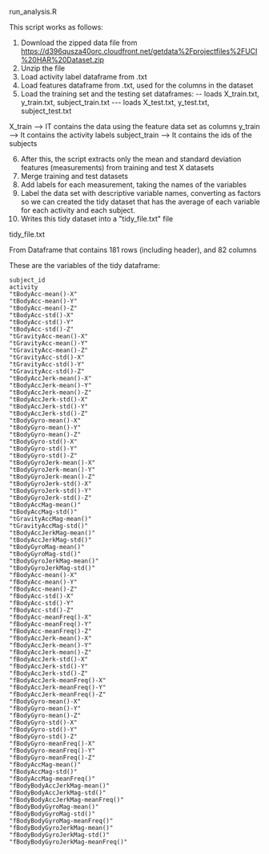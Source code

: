run_analysis.R

This script works as follows: 

1. Download the zipped data file from https://d396qusza40orc.cloudfront.net/getdata%2Fprojectfiles%2FUCI%20HAR%20Dataset.zip
2. Unzip the file 
3. Load activity label dataframe from .txt
4. Load features dataframe from .txt, used for the columns in the dataset 
5. Load the training set and the testing set dataframes: 
    -- loads X_train.txt, y_train.txt, subject_train.txt
    --- loads X_test.txt, y_test.txt, subject_test.txt

  X_train --> IT contains the data using the feature data set as columns
  y_train  --> It contains the activity labels
  subject_train --> It contains the ids of the subjects 
   
6. After this, the script extracts only the mean and standard deviation features (measurements) from training and test X datasets
7. Merge training and test datasets
8. Add labels for each measurement, taking the names of the variables
9. Label the data set with descriptive variable names, converting as factors so we can created the tidy dataset that has the average of each variable for each activity and each subject.
10. Writes this tidy dataset into a "tidy_file.txt" file

   

    

tidy_file.txt

From Dataframe that contains 181 rows (including header), and 82 columns 

These are the variables of the tidy dataframe:

    subject_id
    activity
    "tBodyAcc-mean()-X" 
    "tBodyAcc-mean()-Y" 
    "tBodyAcc-mean()-Z"
    "tBodyAcc-std()-X"
    "tBodyAcc-std()-Y" 
    "tBodyAcc-std()-Z" 
    "tGravityAcc-mean()-X"
    "tGravityAcc-mean()-Y"
    "tGravityAcc-mean()-Z" 
    "tGravityAcc-std()-X"
    "tGravityAcc-std()-Y"
    "tGravityAcc-std()-Z" 
    "tBodyAccJerk-mean()-X" 
    "tBodyAccJerk-mean()-Y"
    "tBodyAccJerk-mean()-Z" 
    "tBodyAccJerk-std()-X" 
    "tBodyAccJerk-std()-Y"
    "tBodyAccJerk-std()-Z" 
    "tBodyGyro-mean()-X"
    "tBodyGyro-mean()-Y" 
    "tBodyGyro-mean()-Z" 
    "tBodyGyro-std()-X"
    "tBodyGyro-std()-Y"
    "tBodyGyro-std()-Z" 
    "tBodyGyroJerk-mean()-X"
    "tBodyGyroJerk-mean()-Y" 
    "tBodyGyroJerk-mean()-Z" 
    "tBodyGyroJerk-std()-X" 
    "tBodyGyroJerk-std()-Y"
    "tBodyGyroJerk-std()-Z"
    "tBodyAccMag-mean()" 
    "tBodyAccMag-std()"
    "tGravityAccMag-mean()"
    "tGravityAccMag-std()" 
    "tBodyAccJerkMag-mean()"
    "tBodyAccJerkMag-std()"
    "tBodyGyroMag-mean()" 
    "tBodyGyroMag-std()" 
    "tBodyGyroJerkMag-mean()"
    "tBodyGyroJerkMag-std()" 
    "fBodyAcc-mean()-X"
    "fBodyAcc-mean()-Y"
    "fBodyAcc-mean()-Z" 
    "fBodyAcc-std()-X" 
    "fBodyAcc-std()-Y"
    "fBodyAcc-std()-Z"
    "fBodyAcc-meanFreq()-X" 
    "fBodyAcc-meanFreq()-Y" 
    "fBodyAcc-meanFreq()-Z"
    "fBodyAccJerk-mean()-X" 
    "fBodyAccJerk-mean()-Y" 
    "fBodyAccJerk-mean()-Z" 
    "fBodyAccJerk-std()-X" 
    "fBodyAccJerk-std()-Y" 
    "fBodyAccJerk-std()-Z"
    "fBodyAccJerk-meanFreq()-X" 
    "fBodyAccJerk-meanFreq()-Y"
    "fBodyAccJerk-meanFreq()-Z" 
    "fBodyGyro-mean()-X" 
    "fBodyGyro-mean()-Y" 
    "fBodyGyro-mean()-Z"
    "fBodyGyro-std()-X"
    "fBodyGyro-std()-Y" 
    "fBodyGyro-std()-Z" 
    "fBodyGyro-meanFreq()-X" 
    "fBodyGyro-meanFreq()-Y" 
    "fBodyGyro-meanFreq()-Z" 
    "fBodyAccMag-mean()" 
    "fBodyAccMag-std()" 
    "fBodyAccMag-meanFreq()" 
    "fBodyBodyAccJerkMag-mean()" 
    "fBodyBodyAccJerkMag-std()" 
    "fBodyBodyAccJerkMag-meanFreq()"
    "fBodyBodyGyroMag-mean()" 
    "fBodyBodyGyroMag-std()" 
    "fBodyBodyGyroMag-meanFreq()"
    "fBodyBodyGyroJerkMag-mean()" 
    "fBodyBodyGyroJerkMag-std()" 
    "fBodyBodyGyroJerkMag-meanFreq()"
    
    
